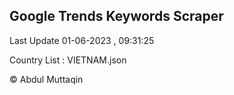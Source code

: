 

## Google Trends Keywords Scraper 
 
Last Update 01-06-2023 , 09:31:25

Country List :
VIETNAM.json



© Abdul Muttaqin 
